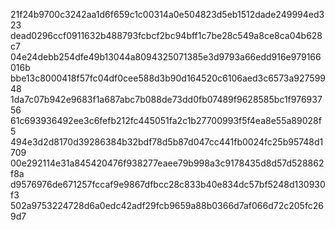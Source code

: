 21f24b9700c3242aa1d6f659c1c00314a0e504823d5eb1512dade249994ed323
dead0296ccf0911632b488793fcbcf2bc94bff1c7be28c549a8ce8ca04b628c7
04e24debb254dfe49b13044a8094325071385e3d9793a66edd916e979166016b
bbe13c8000418f57fc04df0cee588d3b90d164520c6106aed3c6573a92759948
1da7c07b942e9683f1a687abc7b088de73dd0fb07489f9628585bc1f97693756
61c693936492ee3c6fefb212fc445051fa2c1b27700993f5f4ea8e55a89028f5
494e3d2d8170d39286384b32bdf78d5b87d047cc441fb0024fc25b95748d1709
00e292114e31a845420476f938277eaee79b998a3c9178435d8d57d528862f8a
d9576976de671257fccaf9e9867dfbcc28c833b40e834dc57bf5248d130930f3
502a9753224728d6a0edc42adf29fcb9659a88b0366d7af066d72c205fc269d7
